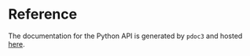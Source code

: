 # Reference

The documentation for the Python API is generated by `pdoc3` and hosted
[here](https://mbrobbel.github.io/dqcsim-rs/py_/dqcsim/).
